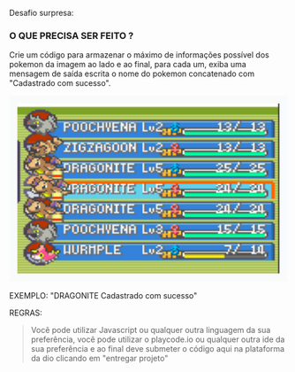 Desafio surpresa:

### O QUE PRECISA SER FEITO ?

Crie um código para armazenar o máximo de informações possível dos pokemon da imagem ao lado e ao final, para cada um, exiba uma mensagem de saída escrita o nome do pokemon concatenado com "Cadastrado com sucesso".

![alt text](image.png)

EXEMPLO:
"DRAGONITE Cadastrado com sucesso"

REGRAS:

> Você pode utilizar Javascript ou qualquer outra linguagem da sua preferência,
você pode utilizar o playcode.io ou qualquer outra ide da sua preferência e
ao final deve submeter o código aqui na plataforma da dio clicando em "entregar projeto"
>